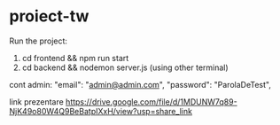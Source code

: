 # proiect-tw

Run the project:
1. cd frontend && npm run start
2. cd backend && nodemon server.js (using other terminal)

cont admin: 
"email": "admin@admin.com",
"password": "ParolaDeTest",

link prezentare https://drive.google.com/file/d/1MDUNW7q89-NjK49o80W4Q9BeBatpIXxH/view?usp=share_link
